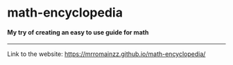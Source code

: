 # math-encyclopedia
#### My try of creating an easy to use guide for math
___
Link to the website: https://mrromainzz.github.io/math-encyclopedia/
